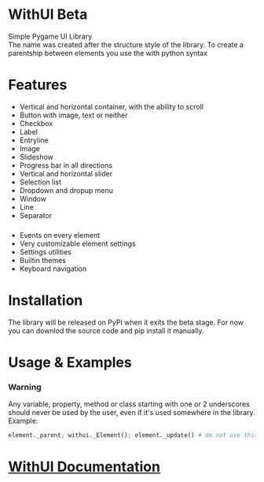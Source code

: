 # WithUI Beta

Simple Pygame UI Library <br>
The name was created after the structure style of the library. To create a parentship between elements you use the with python syntax

# Features

- Vertical and horizontal container, with the ability to scroll
- Button with image, text or neither
- Checkbox
- Label
- Entryline
- Image
- Slideshow
- Progress bar in all directions
- Vertical and horizontal slider
- Selection list
- Dropdown and dropup menu
- Window
- Line
- Separator
###
- Events on every element
- Very customizable element settings
- Settings utilities
- Builtin themes
- Keyboard navigation

# Installation
The library will be released on PyPI when it exits the beta stage. For now you can downlod the source code and pip install it manually.

# Usage & Examples

### Warning
Any variable, property, method or class starting with one or 2 underscores should never be used by the user, even if it's used somewhere in the library. Example:
```py
element._parent; withui._Element(); element._update() # do not use this!
```

# [WithUI Documentation](docsmd/docs.md)